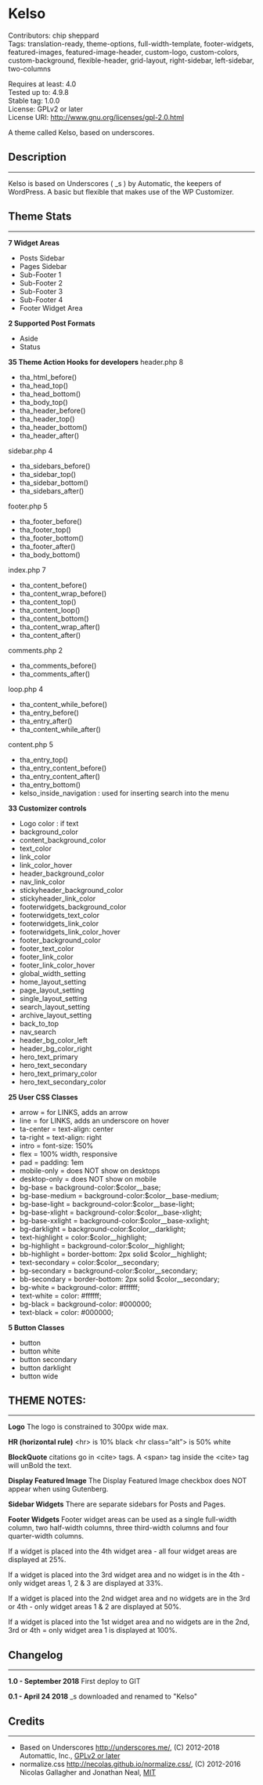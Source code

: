 # Kelso #

Contributors: chip sheppard  
Tags: translation-ready, theme-options, full-width-template, footer-widgets, featured-images, featured-image-header, custom-logo, custom-colors, custom-background, flexible-header, grid-layout, right-sidebar, left-sidebar, two-columns

Requires at least: 4.0  
Tested up to: 4.9.8  
Stable tag: 1.0.0  
License: GPLv2 or later  
License URI: http://www.gnu.org/licenses/gpl-2.0.html  

A theme called Kelso, based on underscores.

## Description ##
- - - - - - - - - - - - - - - - - - - - - - - - - - - - - - - -

Kelso is based on Underscores ( \_s ) by Automatic, the keepers of WordPress. A basic but flexible that makes use of the WP Customizer.

## Theme Stats ##
- - - - - - - - - - - - - - - - - - - - - - - - - - - - - - - -

**7 Widget Areas**
  - Posts Sidebar
  - Pages Sidebar
  - Sub-Footer 1
  - Sub-Footer 2
  - Sub-Footer 3
  - Sub-Footer 4
  - Footer Widget Area

**2 Supported Post Formats**
  - Aside
  - Status

**35 Theme Action Hooks for developers**
header.php 8
  - tha_html_before()
  - tha_head_top()
  - tha_head_bottom()
  - tha_body_top()
  - tha_header_before()
  - tha_header_top()
  - tha_header_bottom()
  - tha_header_after()

sidebar.php 4
  - tha_sidebars_before()
  - tha_sidebar_top()
  - tha_sidebar_bottom()
  - tha_sidebars_after()

footer.php 5
  - tha_footer_before()
  - tha_footer_top()
  - tha_footer_bottom()
  - tha_footer_after()
  - tha_body_bottom()

index.php 7
  - tha_content_before()
  - tha_content_wrap_before()
  - tha_content_top()
  - tha_content_loop()
  - tha_content_bottom()
  - tha_content_wrap_after()
  - tha_content_after()

comments.php 2
  - tha_comments_before()
  - tha_comments_after()

loop.php 4
  - tha_content_while_before()
  - tha_entry_before()
  - tha_entry_after()
  - tha_content_while_after()

content.php 5
  - tha_entry_top()
  - tha_entry_content_before()
  - tha_entry_content_after()
  - tha_entry_bottom()
  - kelso_inside_navigation : used for inserting search into the menu

**33 Customizer controls**
  - Logo color : if text
  - background_color
  - content_background_color
  - text_color
  - link_color
  - link_color_hover
  - header_background_color
  - nav_link_color
  - stickyheader_background_color
  - stickyheader_link_color
  - footerwidgets_background_color
  - footerwidgets_text_color
  - footerwidgets_link_color
  - footerwidgets_link_color_hover
  - footer_background_color
  - footer_text_color
  - footer_link_color
  - footer_link_color_hover
  - global_width_setting
  - home_layout_setting
  - page_layout_setting
  - single_layout_setting
  - search_layout_setting
  - archive_layout_setting
  - back_to_top
  - nav_search
  - header_bg_color_left
  - header_bg_color_right
  - hero_text_primary
  - hero_text_secondary
  - hero_text_primary_color
  - hero_text_secondary_color

**25 User CSS Classes**
  - arrow           = for LINKS, adds an arrow
  - line            = for LINKS, adds an underscore on hover
  - ta-center       = text-align: center
  - ta-right        = text-align: right
  - intro           = font-size: 150%
  - flex            = 100% width, responsive
  - pad             = padding: 1em
  - mobile-only     = does NOT show on desktops
  - desktop-only    = does NOT show on mobile
  - bg-base         = background-color:$color__base;
  - bg-base-medium  = background-color:$color__base-medium;
  - bg-base-light   = background-color:$color__base-light;
  - bg-base-xlight  = background-color:$color__base-xlight;
  - bg-base-xxlight = background-color:$color__base-xxlight;
  - bg-darklight    = background-color:$color__darklight;
  - text-highlight  = color:$color__highlight;
  - bg-highlight    = background-color:$color__highlight;
  - bb-highlight    = border-bottom: 2px solid $color__highlight;
  - text-secondary  = color:$color__secondary;
  - bg-secondary    = background-color:$color__secondary;
  - bb-secondary    = border-bottom: 2px solid $color__secondary;
  - bg-white        = background-color: #ffffff;
  - text-white      = color: #ffffff;
  - bg-black        = background-color: #000000;
  - text-black      = color: #000000;

**5 Button Classes**
  - button
  - button white
  - button secondary
  - button darklight
  - button wide

## THEME NOTES: ##
- - - - - - - - - - - - - - - - - - - - - - - - - - - - - - - -

**Logo**
The logo is constrained to 300px wide max.

**HR (horizontal rule)**
&lt;hr>             is 10% black
&lt;hr class=“alt”> is 50% white

**BlockQuote**
citations go in &lt;cite> tags. A &lt;span> tag inside the &lt;cite> tag will unBold the text.

**Display Featured Image**
The Display Featured Image checkbox does NOT appear when using Gutenberg.

**Sidebar Widgets**
There are separate sidebars for Posts and Pages.

**Footer Widgets**
Footer widget areas can be used as a single full-width column, two half-width columns, three third-width columns and four quarter-width columns.

If a widget is placed into the 4th widget area - all four widget areas are displayed at 25%.

If a widget is placed into the 3rd widget area and no widget is in the 4th - only widget areas 1, 2 & 3 are displayed at 33%.

If a widget is placed into the 2nd widget area and no widgets are in the 3rd or 4th - only widget areas 1 & 2 are displayed at 50%.

If a widget is placed into the 1st widget area and no widgets are in the 2nd, 3rd or 4th = only widget area 1 is displayed at 100%.


## Changelog ##
- - - - - - - - - - - - - - - - - - - - - - - - - - - - - - - -

**1.0 - September 2018**
 First deploy to GIT

**0.1 - April 24 2018**
 \_s downloaded and renamed to "Kelso"


## Credits ##
- - - - - - - - - - - - - - - - - - - - - - - - - - - - - - - -

* Based on Underscores http://underscores.me/, (C) 2012-2018 Automattic, Inc., [GPLv2 or later](https://www.gnu.org/licenses/gpl-2.0.html)
* normalize.css http://necolas.github.io/normalize.css/, (C) 2012-2016 Nicolas Gallagher and Jonathan Neal, [MIT](http://opensource.org/licenses/MIT)
